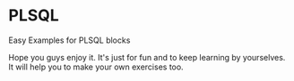 # PLSQL
Easy Examples for PLSQL blocks

Hope you guys enjoy it. It's just for fun and to keep learning by yourselves. 
It will help you to make your own exercises too.
